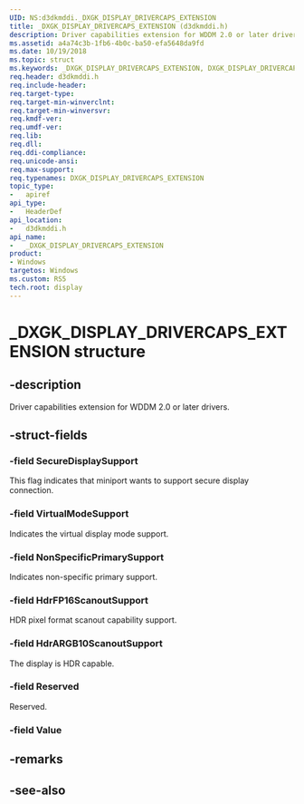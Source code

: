 ```yaml
---
UID: NS:d3dkmddi._DXGK_DISPLAY_DRIVERCAPS_EXTENSION
title: _DXGK_DISPLAY_DRIVERCAPS_EXTENSION (d3dkmddi.h)
description: Driver capabilities extension for WDDM 2.0 or later drivers.
ms.assetid: a4a74c3b-1fb6-4b0c-ba50-efa5648da9fd
ms.date: 10/19/2018
ms.topic: struct
ms.keywords: _DXGK_DISPLAY_DRIVERCAPS_EXTENSION, DXGK_DISPLAY_DRIVERCAPS_EXTENSION, 
req.header: d3dkmddi.h
req.include-header:
req.target-type:
req.target-min-winverclnt:
req.target-min-winversvr:
req.kmdf-ver:
req.umdf-ver:
req.lib:
req.dll:
req.ddi-compliance:
req.unicode-ansi:
req.max-support:
req.typenames: DXGK_DISPLAY_DRIVERCAPS_EXTENSION
topic_type: 
-	apiref
api_type: 
-	HeaderDef
api_location: 
-	d3dkmddi.h
api_name: 
-	_DXGK_DISPLAY_DRIVERCAPS_EXTENSION
product:
- Windows
targetos: Windows
ms.custom: RS5
tech.root: display
---
```


# _DXGK_DISPLAY_DRIVERCAPS_EXTENSION structure

## -description

Driver capabilities extension for WDDM 2.0 or later drivers.

## -struct-fields

### -field SecureDisplaySupport

This flag indicates that miniport wants to support secure display connection.

### -field VirtualModeSupport

Indicates the virtual display mode support.

### -field NonSpecificPrimarySupport

Indicates non-specific primary support.

### -field HdrFP16ScanoutSupport

HDR pixel format scanout capability support.

### -field HdrARGB10ScanoutSupport

The display is HDR capable.

### -field Reserved

Reserved.
 
### -field Value
 

## -remarks

## -see-also
